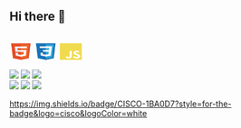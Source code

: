 ## Hi there 👋

<!--
**Rai123100/Rai123100** is a ✨ _special_ ✨ repository because its `README.md` (this file) appears on your GitHub profile.

Here are some ideas to get you started:

- 🔭 I’m currently working on ...
- 🌱 I’m currently learning ...
- 👯 I’m looking to collaborate on ...
- 🤔 I’m looking for help with ...
- 💬 Ask me about ...
- 📫 How to reach me: ...
- 😄 Pronouns: ...
- ⚡ Fun fact: ...
-->
<div style="display: inline_block"><br>
  <img align="center" alt="Raí-HTML" height="30" width="40" src="https://raw.githubusercontent.com/devicons/devicon/master/icons/html5/html5-original.svg">
  <img align="center" alt="Raí-CSS" height="30" width="40" src="https://raw.githubusercontent.com/devicons/devicon/master/icons/css3/css3-original.svg">
  <img align="center" alt="Raí-Js" height="30" width="40" src="https://raw.githubusercontent.com/devicons/devicon/master/icons/javascript/javascript-plain.svg">
</div>
<div><br>
 <a href="https://github.com/Rai123100" target="_blank"><img src="https://img.shields.io/badge/GitHub-100000?style=for-the-badge&logo=github&logoColor=white"/></a>
 <a href="https://www.linkedin.com/in/rai-carvalho-849191300/" target="_blank"><img src="https://img.shields.io/badge/-LinkedIn-%230077B5?style=for-the-badge&logo=linkedin&logoColor=white" target="_blank"></a>
 <a href = "mailto:raicarvalho343@gmail.com"><img src="https://img.shields.io/badge/-Gmail-%23333?style=for-the-badge&logo=gmail&logoColor=white" target="_blank"></a>
</div>
<div>
 <a href = "https://www.cloudskillsboost.google/public_profiles/44e5c031-3fc8-49b7-a197-4f28d8c08291"><img src="https://img.shields.io/badge/Google_Cloud-4285F4?style=for-the-badge&logo=google-cloud&logoColor=white" target="_blank"></a>
 <a href = "https://www.credly.com/earner/earned/badge/4522ca36-118e-4efc-aa9b-fd96dd6cc7af"><img src="https://img.shields.io/badge/Amazon_AWS-232F3E?style=for-the-badge&logo=amazon-aws&logoColor=white" target="_blank"></a>
 <a href = "https://www.netacad.com/pt/profile?&tab=profile"><img src="https://img.shields.io/badge/CISCO-1BA0D7?style=for-the-badge&logo=cisco&logoColor=white" target="_blank"></a>
</div>

https://img.shields.io/badge/CISCO-1BA0D7?style=for-the-badge&logo=cisco&logoColor=white
